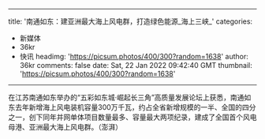 
---
title: '南通如东：建亚洲最大海上风电群，打造绿色能源_海上三峡_'
categories: 
 - 新媒体
 - 36kr
 - 快讯
headimg: 'https://picsum.photos/400/300?random=1638'
author: 36kr
comments: false
date: Sat, 22 Jan 2022 09:42:40 GMT
thumbnail: 'https://picsum.photos/400/300?random=1638'
---

<div>   
在江苏南通如东举办的“五彩如东城·崛起长三角”高质量发展论坛上获悉，南通如东去年新增海上风电装机容量300万千瓦，约占全省新增规模的一半、全国的四分之一，创下同年并网单体项目数量最多、容量最大两项纪录，建成了全国首个风电母港、亚洲最大海上风电群。（澎湃）  
</div>
            